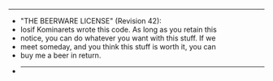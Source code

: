  ------------------------------------------------------------
* "THE BEERWARE LICENSE" (Revision 42):
* Iosif Kominarets wrote this code. As long as you retain this
* notice, you can do whatever you want with this stuff. If we
* meet someday, and you think this stuff is worth it, you can
* buy me a beer in return.
* ------------------------------------------------------------